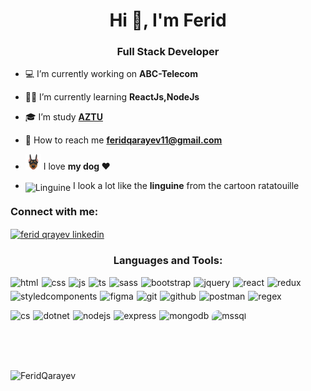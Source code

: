 <h1 align="center">Hi 👋, I'm Ferid</h1>
<h3 align="center">Full Stack Developer</h3>

- :computer: I’m currently working on **ABC-Telecom**

- 👨‍💻 I’m currently learning **ReactJs,NodeJs**

- :mortar_board: I’m study **<a href="https://www.aztu.edu.az/az#/azp/main.do">AZTU</a>**

- :e-mail: How to reach me **feridqarayev11@gmail.com**

- <img width="25" src="./img/emoji-icon-flat-03-00-animals-nature-animal-mammal-doberman-72dpi-forPersonalUseOnly.png"> I love **my dog :heart:**
- <div>
      <img style="transform:translateY(20%)" width="30" height="30"  alt="Linguine" src="https://i.pinimg.com/originals/16/ed/00/16ed00c0e313d7acce0ef15654c44cb1.jpg"/>
       I look a lot like the <b>linguine</b> from the cartoon ratatouille
  </div>

<h3 align="left">Connect with me:</h3>
<p align="left">
    <a href="https://www.linkedin.com/in/farid-garayev-083b2b254/" target="blank">
        <img align="center" src="https://raw.githubusercontent.com/rahuldkjain/github-profile-readme-generator/master/src/images/icons/Social/linked-in-alt.svg" alt="ferid qrayev linkedin" height="30" width="40" />
    </a>
</p>

<h3 align="center">Languages and Tools:</h3>
<p align="center">
    <!-- <img src="https://skillicons.dev/icons?i=html,css,js,ts,sass,bootstrap,jquery,react,redux,styledcomponents,figma,git,github,postman,regex,cs,dotnet,nodejs,express,mongodb" /> -->
    <p style="display:flex;gap:5px;flex-wrap:wrap;">
    <img src="https://skillicons.dev/icons?i=html" title="html"/>
    <img src="https://skillicons.dev/icons?i=css" title="css"/>
    <img src="https://skillicons.dev/icons?i=js" title="js"/>
    <img src="https://skillicons.dev/icons?i=ts" title="ts"/>
    <img src="https://skillicons.dev/icons?i=sass" title="sass"/>
    <img src="https://skillicons.dev/icons?i=bootstrap" title="bootstrap"/>
    <img src="https://skillicons.dev/icons?i=jquery" title="jquery"/>
    <img src="https://skillicons.dev/icons?i=react" title="react"/>
    <img src="https://skillicons.dev/icons?i=redux" title="redux"/>
    <img src="https://skillicons.dev/icons?i=styledcomponents" title="styledcomponents"/>
    <img src="https://skillicons.dev/icons?i=figma" title="figma"/>
    <img src="https://skillicons.dev/icons?i=git" title="git"/>
    <img src="https://skillicons.dev/icons?i=github" title="github"/>
    <img src="https://skillicons.dev/icons?i=postman" title="postman"/>
    <img src="https://skillicons.dev/icons?i=regex" title="regex"/>
    </p>
    <p style="display:flex;gap:5px;flex-wrap:wrap;">
    <img src="https://skillicons.dev/icons?i=cs" title="cs"/>
    <img src="https://skillicons.dev/icons?i=dotnet" title="dotnet"/>
    <img src="https://skillicons.dev/icons?i=nodejs" title="nodejs"/>
    <img src="https://skillicons.dev/icons?i=express" title="express"/>
    <img src="https://skillicons.dev/icons?i=mongodb" title="mongodb"/>
    <img style="border-radius:10px" src="https://adaptivedge.com/wp-content/uploads/2018/10/SQL-Server-Logo.jpg" alt="mssql" height="50" title="sql server"/> 
    </p>
</p>

<br/>
<p>
    <img align="center" src="https://github-readme-stats.vercel.app/api/top-langs?username=FeridQarayev&show_icons=true&locale=en&layout=compact" alt="FeridQarayev" />
</p>

